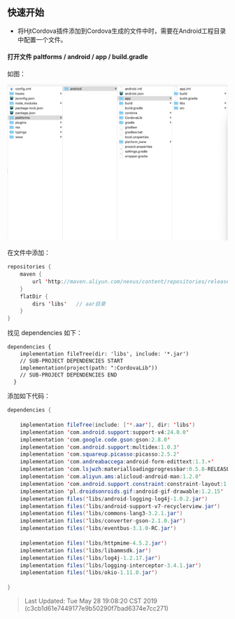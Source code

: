 

## 快速开始

- 将HjtCordova插件添加到Cordova生成的文件中时，需要在Android工程目录中配置一个文件。

#### 打开文件 paltforms / android / app / build.gradle

如图：

![buildGradle](./img/moduleGradle.png)



在文件中添加：

```java
repositories {
    maven {
        url 'http://maven.aliyun.com/nexus/content/repositories/releases/'
    }
    flatDir {
        dirs 'libs'   // aar目录
    }
}
```

找见 dependencies  如下：

```
dependencies {
    implementation fileTree(dir: 'libs', include: '*.jar')
    // SUB-PROJECT DEPENDENCIES START
    implementation(project(path: ":CordovaLib"))
    // SUB-PROJECT DEPENDENCIES END
  }
```

添加如下代码：

```java
dependencies {
    
	implementation fileTree(include: ['*.aar'], dir: 'libs')
    implementation 'com.android.support:support-v4:24.0.0'
    implementation 'com.google.code.gson:gson:2.8.0'
    implementation 'com.android.support:multidex:1.0.3'
    implementation 'com.squareup.picasso:picasso:2.5.2'
    implementation 'com.andreabaccega:android-form-edittext:1.3.+'
    implementation 'com.lsjwzh:materialloadingprogressbar:0.5.8-RELEASE'
    implementation 'com.aliyun.ams:alicloud-android-man:1.2.0'
    implementation 'com.android.support.constraint:constraint-layout:1.1.3'
    implementation 'pl.droidsonroids.gif:android-gif-drawable:1.2.15'
    implementation files('libs/android-logging-log4j-1.0.2.jar')
    implementation files('libs/android-support-v7-recyclerview.jar')
    implementation files('libs/commons-lang3-3.2.1.jar')
    implementation files('libs/converter-gson-2.1.0.jar')
    implementation files('libs/eventbus-3.1.0-RC.jar')

    implementation files('libs/httpmime-4.5.2.jar')
    implementation files('libs/libammsdk.jar')
    implementation files('libs/log4j-1.2.17.jar')
    implementation files('libs/logging-interceptor-3.4.1.jar')
    implementation files('libs/okio-1.11.0.jar')
        
}
```

> Last Updated: Tue May 28 19:08:20 CST 2019 (c3cb1d61e7449177e9b50290f7bad6374e7cc271)
